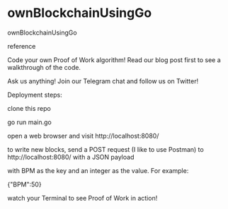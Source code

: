 # ownBlockchainUsingGo
ownBlockchainUsingGo

reference 

Code your own Proof of Work algorithm!
Read our blog post first to see a walkthrough of the code.

Ask us anything!
Join our Telegram chat and follow us on Twitter!

Deployment steps:

clone this repo

go run main.go

open a web browser and visit http://localhost:8080/

to write new blocks, send a POST request (I like to use Postman) to http://localhost:8080/ with a JSON payload 

with BPM as the key and an integer as the value. For example:

{"BPM":50}

watch your Terminal to see Proof of Work in action!